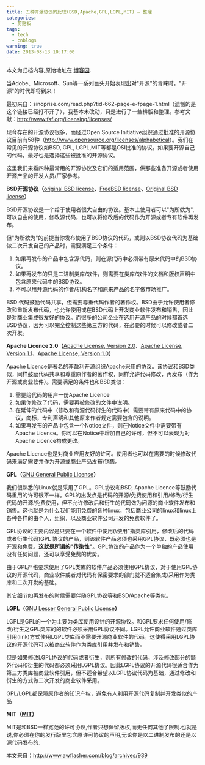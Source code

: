 ```yaml
---
title: 五种开源协议的比较(BSD,Apache,GPL,LGPL,MIT) – 整理
categories:
  - 剪贴板
tags:
  - tech
  - cnblogs
warning: true
date: 2013-08-13 10:17:00
---
```


<div class="history-article">本文为归档内容,原始地址在 <a href="http://www.cnblogs.com/hustskyking/archive/2013/08/13/license.html" target="_blank">博客园</a>.</div>

<p>当Adobe、Microsoft、Sun等一系列巨头开始表现出对"开源"的青睐时，"开源"的时代即将到来！</p>
<p>最初来自：sinoprise.com/read.php?tid-662-page-e-fpage-1.html（遗憾的是这个链接已经打不开了），我基本未改动，只是进行了一些排版和整理。参考文献：<a href="http://www.fsf.org/licensing/licenses/">http://www.fsf.org/licensing/licenses/</a></p>
<p>现今存在的开源协议很多，而经过Open Source Initiative组织通过批准的开源协议目前有58种（<a href="http://www.opensource.org/licenses/alphabetical">http://www.opensource.org/licenses/alphabetical</a>）。我们在常见的开源协议如BSD, GPL, LGPL,MIT等都是OSI批准的协议。如果要开源自己的代码，最好也是选择这些被批准的开源协议。</p>
<p>这里我们来看四种最常用的开源协议及它们的适用范围，供那些准备开源或者使用开源产品的开发人员/厂家参考。</p>
<p><strong>BSD开源协议（</strong><a href="http://www.fsf.org/licensing/licenses/index_html#OriginalBSD">original BSD license</a><strong>、</strong><a id="FreeBSD" name="FreeBSD" href="http://www.freebsd.org/copyright/freebsd-license.html">FreeBSD license</a><strong>、</strong><a id="OriginalBSD" name="OriginalBSD" href="http://www.xfree86.org/3.3.6/COPYRIGHT2.html#6">Original BSD license</a><strong>）</strong></p>
<p>BSD开源协议是一个给于使用者很大自由的协议。基本上使用者可以"为所欲为",可以自由的使用，修改源代码，也可以将修改后的代码作为开源或者专有软件再发布。</p>
<p>但"为所欲为"的前提当你发布使用了BSD协议的代码，或则以BSD协议代码为基础做二次开发自己的产品时，需要满足三个条件：</p>
<ol>
<li>如果再发布的产品中包含源代码，则在源代码中必须带有原来代码中的BSD协议。</li>
<li>如果再发布的只是二进制类库/软件，则需要在类库/软件的文档和版权声明中包含原来代码中的BSD协议。</li>
<li>不可以用开源代码的作者/机构名字和原来产品的名字做市场推广。</li>

</ol>
<p>BSD 代码鼓励代码共享，但需要尊重代码作者的著作权。BSD由于允许使用者修改和重新发布代码，也允许使用或在BSD代码上开发商业软件发布和销售，因此是对商业集成很友好的协议。而很多的公司企业在选用开源产品的时候都首选BSD协议，因为可以完全控制这些第三方的代码，在必要的时候可以修改或者二次开发。</p>
<p><strong>Apache Licence 2.0（</strong><a href="http://www.apache.org/licenses/LICENSE-2.0">Apache License, Version 2.0</a>、<a href="http://www.apache.org/LICENSE-1.1">Apache License, Version 1.1</a>、<a href="http://www.apache.org/LICENSE-1.0">Apache License, Version 1.0</a><strong>）</strong></p>
<p>Apache Licence是著名的非盈利开源组织Apache采用的协议。该协议和BSD类似，同样鼓励代码共享和尊重原作者的著作权，同样允许代码修改，再发布（作为开源或商业软件）。需要满足的条件也和BSD类似：</p>
<ol>
<li>需要给代码的用户一份Apache Licence</li>
<li>如果你修改了代码，需要再被修改的文件中说明。</li>
<li>在延伸的代码中（修改和有源代码衍生的代码中）需要带有原来代码中的协议，商标，专利声明和其他原来作者规定需要包含的说明。</li>
<li>如果再发布的产品中包含一个Notice文件，则在Notice文件中需要带有Apache Licence。你可以在Notice中增加自己的许可，但不可以表现为对Apache Licence构成更改。</li>

</ol>
<p>Apache Licence也是对商业应用友好的许可。使用者也可以在需要的时候修改代码来满足需要并作为开源或商业产品发布/销售。</p>
<p><strong>GPL（</strong><a id="GNUGPL" name="GNUGPL" href="http://www.fsf.org/licensing/licenses/gpl.html">GNU General Public License</a><strong>）</strong></p>
<p>我们很熟悉的Linux就是采用了GPL。GPL协议和BSD, Apache Licence等鼓励代码重用的许可很不一样。GPL的出发点是代码的开源/免费使用和引用/修改/衍生代码的开源/免费使用，但不允许修改后和衍生的代码做为闭源的商业软件发布和销售。这也就是为什么我们能用免费的各种linux，包括商业公司的linux和linux上各种各样的由个人，组织，以及商业软件公司开发的免费软件了。</p>
<p>GPL协议的主要内容是只要在一个软件中使用(\使用"指类库引用，修改后的代码或者衍生代码)GPL 协议的产品，则该软件产品必须也采用GPL协议，既必须也是开源和免费。<strong>这就是所谓的"传染性"</strong>。GPL协议的产品作为一个单独的产品使用没有任何问题，还可以享受免费的优势。</p>
<p>由于GPL严格要求使用了GPL类库的软件产品必须使用GPL协议，对于使用GPL协议的开源代码，商业软件或者对代码有保密要求的部门就不适合集成/采用作为类库和二次开发的基础。</p>
<p>其它细节如再发布的时候需要伴随GPL协议等和BSD/Apache等类似。</p>
<p><strong>LGPL（</strong><a id="LGPL" name="LGPL" href="http://www.fsf.org/licensing/licenses/lgpl.html">GNU Lesser General Public License</a><strong>）</strong></p>
<p>LGPL是GPL的一个为主要为类库使用设计的开源协议。和GPL要求任何使用/修改/衍生之GPL类库的的软件必须采用GPL协议不同。LGPL允许商业软件通过类库引用(link)方式使用LGPL类库而不需要开源商业软件的代码。这使得采用LGPL协议的开源代码可以被商业软件作为类库引用并发布和销售。</p>
<p>但是如果修改LGPL协议的代码或者衍生，则所有修改的代码，涉及修改部分的额外代码和衍生的代码都必须采用LGPL协议。因此LGPL协议的开源代码很适合作为第三方类库被商业软件引用，但不适合希望以LGPL协议代码为基础，通过修改和衍生的方式做二次开发的商业软件采用。</p>
<p>GPL/LGPL都保障原作者的知识产权，避免有人利用开源代码复制并开发类似的产品</p>
<p><strong>MIT（<a href="http://www.opensource.org/licenses/mit-license.php">MIT</a>）</strong></p>
<p>MIT是和BSD一样宽范的许可协议,作者只想保留版权,而无任何其他了限制.也就是说,你必须在你的发行版里包含原许可协议的声明,无论你是以二进制发布的还是以源代码发布的.</p>
<p id="gulink">本文来自：<a title="五种开源协议的比较(BSD,Apache,GPL,LGPL,MIT) – 整理" href="http://www.awflasher.com/blog/archives/939">http://www.awflasher.com/blog/archives/939</a></p>



